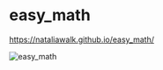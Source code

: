 # easy_math
https://nataliawalk.github.io/easy_math/

![easy_math](https://github.com/nataliawalk/easy_math/assets/144123296/e0c0b3b3-9c32-42ee-9183-11539ba29b2f)
